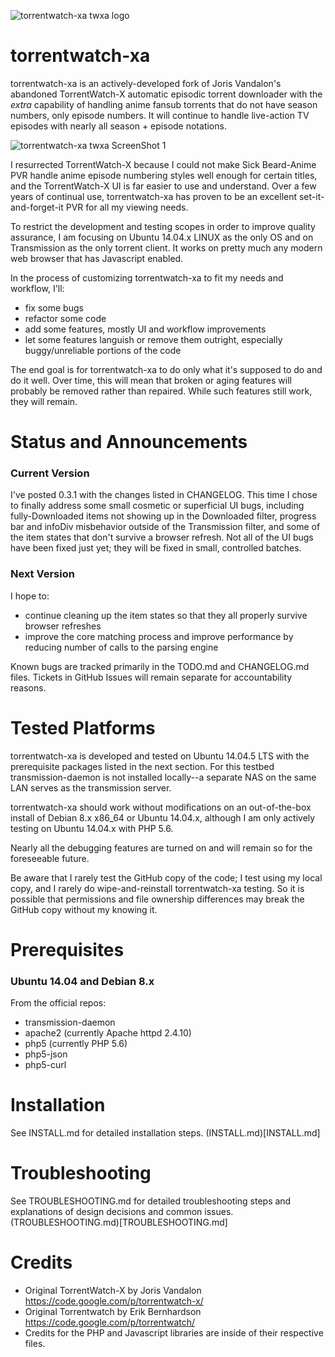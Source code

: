 ![torrentwatch-xa twxa logo](http://silverlakecorp.com/torrentwatch-xa/torrentwatch-xa-logo144.png)

torrentwatch-xa
===============

torrentwatch-xa is an actively-developed fork of Joris Vandalon's abandoned TorrentWatch-X automatic episodic torrent downloader with the _extra_ capability of handling anime fansub torrents that do not have season numbers, only episode numbers. It will continue to handle live-action TV episodes with nearly all season + episode notations.

![torrentwatch-xa twxa ScreenShot 1](http://silverlakecorp.com/torrentwatch-xa/twxaScreenShot1.png)

I resurrected TorrentWatch-X because I could not make Sick Beard-Anime PVR handle anime episode numbering styles well enough for certain titles, and the TorrentWatch-X UI is far easier to use and understand. Over a few years of continual use, torrentwatch-xa has proven to be an excellent set-it-and-forget-it PVR for all my viewing needs.

To restrict the development and testing scopes in order to improve quality assurance, I am focusing on Ubuntu 14.04.x LINUX as the only OS and on Transmission as the only torrent client. It works on pretty much any modern web browser that has Javascript enabled.

In the process of customizing torrentwatch-xa to fit my needs and workflow, I'll:

- fix some bugs
- refactor some code
- add some features, mostly UI and workflow improvements
- let some features languish or remove them outright, especially buggy/unreliable portions of the code
 
The end goal is for torrentwatch-xa to do only what it's supposed to do and do it well. Over time, this will mean that broken or aging features will probably be removed rather than repaired. While such features still work, they will remain.

Status and Announcements
===============

### Current Version

I've posted 0.3.1 with the changes listed in CHANGELOG. This time I chose to finally address some small cosmetic or superficial UI bugs, including fully-Downloaded items not showing up in the Downloaded filter, progress bar and infoDiv misbehavior outside of the Transmission filter, and some of the item states that don't survive a browser refresh. Not all of the UI bugs have been fixed just yet; they will be fixed in small, controlled batches.

### Next Version

I hope to:

- continue cleaning up the item states so that they all properly survive browser refreshes
- improve the core matching process and improve performance by reducing number of calls to the parsing engine

Known bugs are tracked primarily in the TODO.md and CHANGELOG.md files. Tickets in GitHub Issues will remain separate for accountability reasons.

Tested Platforms
===============

torrentwatch-xa is developed and tested on Ubuntu 14.04.5 LTS with the prerequisite packages listed in the next section. For this testbed transmission-daemon is not installed locally--a separate NAS on the same LAN serves as the transmission server.

torrentwatch-xa should work without modifications on an out-of-the-box install of Debian 8.x x86_64 or Ubuntu 14.04.x, although I am only actively testing on Ubuntu 14.04.x with PHP 5.6.

Nearly all the debugging features are turned on and will remain so for the foreseeable future.

Be aware that I rarely test the GitHub copy of the code; I test using my local copy, and I rarely do wipe-and-reinstall torrentwatch-xa testing. So it is possible that permissions and file ownership differences may break the GitHub copy without my knowing it.

Prerequisites
===============

### Ubuntu 14.04 and Debian 8.x

From the official repos:

- transmission-daemon
- apache2 (currently Apache httpd 2.4.10)
- php5 (currently PHP 5.6)
- php5-json
- php5-curl

Installation
===============

See INSTALL.md for detailed installation steps.
(INSTALL.md)[INSTALL.md]

Troubleshooting
===============

See TROUBLESHOOTING.md for detailed troubleshooting steps and explanations of design decisions and common issues.
(TROUBLESHOOTING.md)[TROUBLESHOOTING.md]

Credits
===============

- Original TorrentWatch-X by Joris Vandalon https://code.google.com/p/torrentwatch-x/
- Original Torrentwatch by Erik Bernhardson https://code.google.com/p/torrentwatch/
- Credits for the PHP and Javascript libraries are inside of their respective files.
